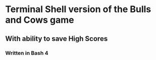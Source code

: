 # Terminal Shell version of the Bulls and Cows game
## With ability to save High Scores

### Written in Bash 4


